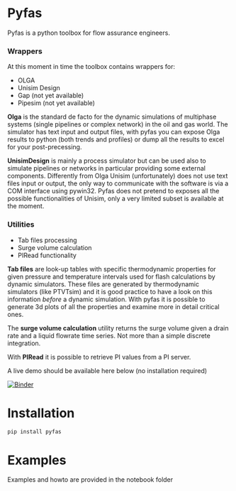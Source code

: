 # Pyfas

Pyfas is a python toolbox for flow assurance engineers.

### Wrappers
At this moment in time the toolbox contains wrappers for:

* OLGA 
* Unisim Design
* Gap (not yet available)
* Pipesim (not yet available)

**Olga** is the standard de facto for the dynamic simulations of multiphase
systems (single pipelines or complex network) in the oil and gas world. The
simulator has text input and output files, with pyfas you can expose Olga
results to python (both trends and profiles) or dump all the results to excel
for your post-precessing.

**UnisimDesign** is mainly a process simulator but can be used also to simulate
pipelines or networks in particular providing some external components.
Differently from Olga Unisim (unfortunately) does not use text files input or
output, the only way to communicate with the software is via a COM interface
using pywin32.  Pyfas does not pretend to exposes all the possible
functionalities of Unisim, only a very limited subset is available at the
moment.

### Utilities

* Tab files processing
* Surge volume calculation
* PIRead functionality

**Tab files** are look-up tables with specific thermodynamic properties for
given pressure and temperature intervals used for flash calculations by dynamic
simulators. These files are generated by thermodynamic simulators (like
PTVTsim) and it is good practice to have a look on this information *before*
a dynamic simulation. With pyfas it is possible to generate 3d plots of all the
properties and examine more in detail critical ones. 

The **surge volume calculation** utility returns the surge volume given a drain
rate and a liquid flowrate time series. Not more than a simple discrete
integration.

With **PIRead** it is possible to retrieve PI values from a PI server.

A live demo should be available here below (no installation required)

[![Binder](http://mybinder.org/badge.svg)](http://mybinder.org:/repo/gpagliuca/pyfas)

# Installation 
`pip install pyfas`

# Examples

Examples and howto are provided in the notebook folder


